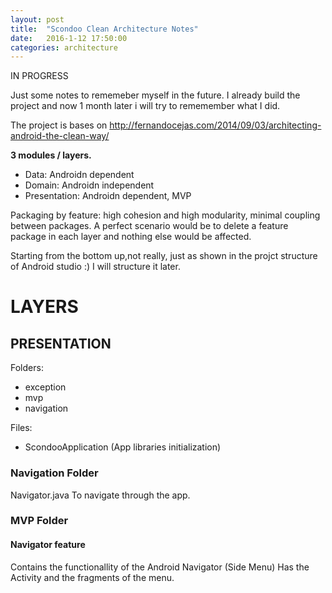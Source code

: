 ```yaml
---
layout: post
title:  "Scondoo Clean Architecture Notes"
date:   2016-1-12 17:50:00
categories: architecture
---
```

IN PROGRESS

Just some notes to rememeber myself in the future. I already build the project and now 1 month later i will try to rememember what I did.

The project is bases on http://fernandocejas.com/2014/09/03/architecting-android-the-clean-way/

**3 modules / layers.**

* Data: Androidn dependent
* Domain: Androidn independent
* Presentation: Androidn dependent, MVP

Packaging by feature: high cohesion and high modularity, minimal coupling between packages. A perfect scenario would be to delete a feature package in each layer and nothing else would be affected.

Starting from the bottom up,not really, just as shown in the projct structure of Android studio :) I will structure it later.

# LAYERS

## PRESENTATION
Folders:

* exception
* mvp
* navigation

Files:

* ScondooApplication (App libraries initialization)

### Navigation Folder

Navigator.java
	To navigate through the app.

### MVP Folder

#### Navigator feature
Contains the functionallity of the Android Navigator (Side Menu)
Has the Activity and the fragments of the menu.




